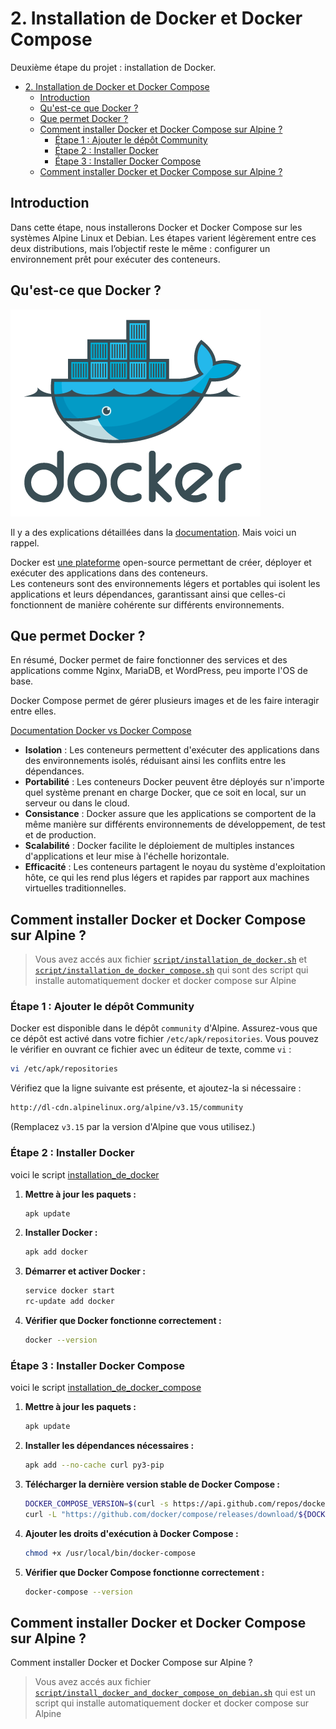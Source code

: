 # 2. Installation de Docker et Docker Compose

Deuxième étape du projet : installation de Docker.


- [2. Installation de Docker et Docker Compose](#2-installation-de-docker-et-docker-compose)
  - [Introduction](#introduction)
  - [Qu'est-ce que Docker ?](#quest-ce-que-docker-)
  - [Que permet Docker ?](#que-permet-docker-)
  - [Comment installer Docker et Docker Compose sur Alpine ?](#comment-installer-docker-et-docker-compose-sur-alpine-)
    - [Étape 1 : Ajouter le dépôt Community](#étape-1--ajouter-le-dépôt-community)
    - [Étape 2 : Installer Docker](#étape-2--installer-docker)
    - [Étape 3 : Installer Docker Compose](#étape-3--installer-docker-compose)
  - [Comment installer Docker et Docker Compose sur Alpine ?](#comment-installer-docker-et-docker-compose-sur-alpine--1)

## Introduction

Dans cette étape, nous installerons Docker et Docker Compose sur les systèmes Alpine Linux et Debian. Les étapes varient légèrement entre ces deux distributions, mais l’objectif reste le même : configurer un environnement prêt pour exécuter des conteneurs.

## Qu'est-ce que Docker ?

![docker illustration](./../ilustration/docker.png)

Il y a des explications détaillées dans la [documentation](./../concepts/documentation.md#docker). Mais voici un rappel.

Docker est [une plateforme](./../concepts/Plateforme_vs_aplication.md) open-source permettant de créer, déployer et exécuter des applications dans des conteneurs.  
Les conteneurs sont des environnements légers et portables qui isolent les applications et leurs dépendances, garantissant ainsi que celles-ci fonctionnent de manière cohérente sur différents environnements.

## Que permet Docker ?

En résumé, Docker permet de faire fonctionner des services et des applications comme Nginx, MariaDB, et WordPress, peu importe l'OS de base.

Docker Compose permet de gérer plusieurs images et de les faire interagir entre elles.

[Documentation Docker vs Docker Compose](./../concepts/docker_vs_docker_compose.md)

- **Isolation** : Les conteneurs permettent d'exécuter des applications dans des environnements isolés, réduisant ainsi les conflits entre les dépendances.
- **Portabilité** : Les conteneurs Docker peuvent être déployés sur n'importe quel système prenant en charge Docker, que ce soit en local, sur un serveur ou dans le cloud.
- **Consistance** : Docker assure que les applications se comportent de la même manière sur différents environnements de développement, de test et de production.
- **Scalabilité** : Docker facilite le déploiement de multiples instances d'applications et leur mise à l'échelle horizontale.
- **Efficacité** : Les conteneurs partagent le noyau du système d'exploitation hôte, ce qui les rend plus légers et rapides par rapport aux machines virtuelles traditionnelles.

## Comment installer Docker et Docker Compose sur Alpine ?

> Vous avez accés aux fichier [`script/installation_de_docker.sh`](../script/installation_de_docker.sh) et [`script/installation_de_docker_compose.sh`](../script/installation_de_docker_compose.sh) qui sont des script qui installe automatiquement docker et docker compose sur Alpine

### Étape 1 : Ajouter le dépôt Community

Docker est disponible dans le dépôt `community` d'Alpine. Assurez-vous que ce dépôt est activé dans votre fichier `/etc/apk/repositories`. Vous pouvez le vérifier en ouvrant ce fichier avec un éditeur de texte, comme `vi` :

```sh
vi /etc/apk/repositories
```

Vérifiez que la ligne suivante est présente, et ajoutez-la si nécessaire :

```sh
http://dl-cdn.alpinelinux.org/alpine/v3.15/community
```

(Remplacez `v3.15` par la version d'Alpine que vous utilisez.)

### Étape 2 : Installer Docker

voici le script [installation_de_docker](./../script/installation_de_docker.sh)

1. **Mettre à jour les paquets :**

   ```sh
   apk update
   ```

2. **Installer Docker :**

   ```sh
   apk add docker
   ```

3. **Démarrer et activer Docker :**

   ```sh
   service docker start
   rc-update add docker
   ```

4. **Vérifier que Docker fonctionne correctement :**

   ```sh
   docker --version
   ```

### Étape 3 : Installer Docker Compose

voici le script [installation_de_docker_compose](./../script/installation_de_docker_compose.sh)

1. **Mettre à jour les paquets :**

   ```sh
   apk update
   ```

2. **Installer les dépendances nécessaires :**

   ```sh
   apk add --no-cache curl py3-pip
   ```

3. **Télécharger la dernière version stable de Docker Compose :**

   ```sh
   DOCKER_COMPOSE_VERSION=$(curl -s https://api.github.com/repos/docker/compose/releases/latest | grep 'tag_name' | cut -d\" -f4)
   curl -L "https://github.com/docker/compose/releases/download/${DOCKER_COMPOSE_VERSION}/docker-compose-$(uname -s)-$(uname -m)" -o /usr/local/bin/docker-compose
   ```

4. **Ajouter les droits d'exécution à Docker Compose :**

   ```sh
   chmod +x /usr/local/bin/docker-compose
   ```

5. **Vérifier que Docker Compose fonctionne correctement :**

   ```sh
   docker-compose --version
   ```

## Comment installer Docker et Docker Compose sur Alpine ?

Comment installer Docker et Docker Compose sur Alpine ?

> Vous avez accés aux fichier [`script/install_docker_and_docker_compose_on_debian.sh`](../script/install_docker_and_docker_compose_on_debian.sh) qui est un script qui installe automatiquement docker et docker compose sur Alpine


